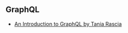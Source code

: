 ## **GraphQL**
- [An Introduction to GraphQL by Tania Rascia](https://www.taniarascia.com/introduction-to-graphql/)
